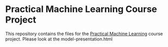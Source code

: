 Practical Machine Learning Course Project
=========================================

This repository contains the files for the [Practical Machine Learning](https://class.coursera.org/predmachlearn-007) course project. Please look at the model-presentation.html